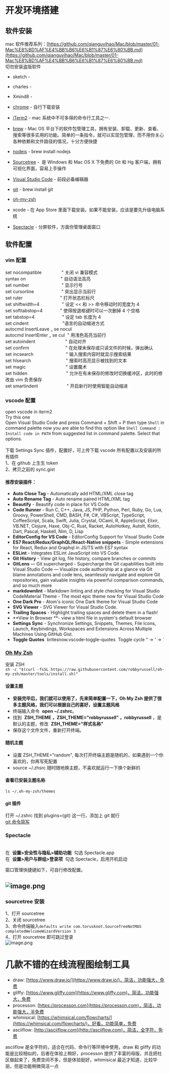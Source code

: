 # 开发环境搭建

<a name="SbLWg"></a>

## 软件安装

mac 软件推荐系列：[https://github.com/qianguyihao/Mac/blob/master/01-Mac%E8%BD%AF%E4%BB%B6%E6%B1%87%E6%80%BB.md](https://github.com/qianguyihao/Mac/blob/master/01-Mac%E8%BD%AF%E4%BB%B6%E6%B1%87%E6%80%BB.md)<br />切勿安装盗版软件

- sketch -
- charles -
- Xmind8 -
- [chrome](https://www.google.com/chrome/?brand=CHBD&gclid=EAIaIQobChMI78W-j6iJ4wIVFz5gCh3HyAt3EAAYASAAEgLiNfD_BwE&gclsrc=aw.ds) - 自行下载安装

- [iTerm2](https://www.iterm2.com/) - mac 系统中不可多得的命令行工具之一.
- [brew](https://brew.sh/index_zh-cn) - Mac OS 平台下的软件包管理工具，拥有安装、卸载、更新、查看、搜索等很多实用的功能。简单的一条指令，就可以实现包管理，而不用你关心各种依赖和文件路径的情况，十分方便快捷
- [nodejs](https://nodejs.org/en/) - brew install nodejs
- [Sourcetree](https://www.sourcetreeapp.com/) -  是 Windows 和 Mac OS X 下免费的 Git 和 Hg 客户端，拥有可视化界面，容易上手操作
- [Visual Studio Code](https://code.visualstudio.com/) - 前段必备编辑器
- [git](https://git-scm.com/) - brew install git
- [oh-my-zsh](https://github.com/robbyrussell/oh-my-zsh)
- xcode - 在 App Store 里面下载安装。如果不能安装，应该是要先升级电脑系统
- [Spectacle](https://www.spectacleapp.com/) - 分屏软件，方面你管理桌面窗口

<a name="ZqTDm"></a>

## 软件配置

<a name="9oruT"></a>

### vim 配置

set nocompatible                " 关闭 vi 兼容模式<br />
syntax on                            " 自动语法高亮<br />
set number                          " 显示行号<br />
set cursorline                      " 突出显示当前行<br />
set ruler                              " 打开状态栏标尺<br />
set shiftwidth=4                  " 设定 << 和 >> 命令移动时的宽度为 4<br />
set softtabstop=4              " 使得按退格键时可以一次删掉 4 个空格<br />
set tabstop=4                      " 设定 tab 长度为 4<br />
set cindent                           "语言的自动缩进方式<br />
autocmd InsertLeave _ se nocul<br />
autocmd InsertEnter _ se cul  " 用浅色高亮当前行<br />
set autoindent                        " 自动对齐<br />
set confirm                             " 在处理未保存或只读文件的时候，弹出确认<br />
set incsearch                          " 输入搜索内容时就显示搜索结果<br />
set hlsearch                            " 搜索时高亮显示被找到的文本<br />
set magic                                " 设置魔术<br />
set hidden                               " 允许在有未保存的修改时切换缓冲区，此时的修改由 vim 负责保存<br />
set smartindent                       " 开启新行时使用智能自动缩进

<a name="VcK54"></a>

### vscode 配置

open vscode in iterm2<br />
Try this one<br />
Open Visual Studio Code and press Command + Shift + P then type `Shell` in command palette now you are able to find this option like `Shell Command : Install code in PATH` from suggested list in command palette. Select that options.<br />
<br />
下载 Settings Sync 插件，配置好，可上传下载 vscode 所有配置以及安装的所有插件<br />
1、在 github 上生生 token<br />
2、拷贝之前的 sync.gist

<a name="nQtu5"></a>

#### 推荐安装插件：

- **Auto Close Tag** - Automatically add HTML/XML close tag
- **Auto Rename Tag** - Auto rename paired HTML/XML tag
- **Beautify** - Beautify code in place for VS Code
- **Code Runner** - Run C, C++, Java, JS, PHP, Python, Perl, Ruby, Go, Lua, Groovy, PowerShell, CMD, BASH, F#, C#, VBScript, TypeScript, CoffeeScript, Scala, Swift, Julia, Crystal, OCaml, R, AppleScript, Elixir, VB.NET, Clojure, Haxe, Obj-C, Rust, Racket, AutoHotkey, AutoIt, Kotlin, Dart, Pascal, Haskell, Nim, D, Lisp
- **EditorConfig for VS Code** - EditorConfig Support for Visual Studio Code
- **ES7 React/Redux/GraphQL/React-Native snippets** - Simple extensions for React, Redux and Graphql in JS/TS with ES7 syntax
- **ESLint** - Integrates ESLint JavaScript into VS Code.
- **Git History** - View git log, file history, compare branches or commits
- **GitLens** — Git supercharged - Supercharge the Git capabilities built into Visual Studio Code — Visualize code authorship at a glance via Git blame annotations and code lens, seamlessly navigate and explore Git repositories, gain valuable insights via powerful comparison commands, and so much more
- **markdownlint** - Markdown linting and style checking for Visual Studio CodeMaterial Theme - The most epic theme now for Visual Studio Code
- **One Dark Pro** - Atom's iconic One Dark theme for Visual Studio Code
- **SVG Viewer** - SVG Viewer for Visual Studio Code.
- **Trailing Spaces** - Highlight trailing spaces and delete them in a flash!
- **View In Browser **- view a html file in system's default browser
- **Settings Sync** - Synchronize Settings, Snippets, Themes, File Icons, Launch, Keybindings, Workspaces and Extensions Across Multiple Machines Using GitHub Gist.
- **Toggle Quotes**  britesnow.vscode-toggle-quotes 
  Toggle cycle " -> ' -> `

<a name="Qmgtm"></a>

### [Oh My Zsh](https://github.com/robbyrussell/oh-my-zsh)

安装 ZSH<br />`sh -c "$(curl -fsSL https://raw.githubusercontent.com/robbyrussell/oh-my-zsh/master/tools/install.sh)"`
<a name="jmzgr"></a>

#### 设置主题

- **安装完毕后，我们就可以使用了，先来简单配置一下，Oh My Zsh 提供了很多主题风格，我们可以根据自己的喜好，设置主题风格**
- 终端输入命令  **open ~/.zshrc**。
- 找到  **ZSH_THEME ，ZSH_THEME="robbyrussell" ，robbyrussell** ，是默认的主题，修改  **ZSH_THEME="样式名称"**
- 保存这个文件文件，重新打开终端。
  <a name="W5gzv"></a>

#### 随机主题

- 设置 ZSH_THEME="random", 每次打开终端主题是随机的，如果遇到一个你喜欢的，你再写死配置
- source ~/.zhsrc 随时随地换主题，不喜欢就运行一下换个新鲜的

<a name="b75wl"></a>

#### 查看已安装主题名称

`ls ~/.oh-my-zsh/themes`

<a name="j5EZm"></a>

#### git 插件

打开 ~/.zshrc 找到 plugins=(git) 这一行，添加上 git 就行<br />[git 命令简写](https://github.com/robbyrussell/oh-my-zsh/tree/master/plugins/git/)

<a name="U8Lnf"></a>

### Spectacle

<br />在  **设置>安全性与隐私>辅助功能**  勾选 Spectacle.app<br />在  **设置>用户与群组>登录项**  勾选 Spectacle，启用开机启动

窗口管理快捷键如下，可自行修改配置。
<a name="8Pb4p"></a>

## ![image.png](https://intranetproxy.alipay.com/skylark/lark/0/2019/png/224068/1561639536251-94cf823b-1993-4d32-a5df-a9ec25e21557.png#align=left&display=inline&height=535&name=image.png&originHeight=1070&originWidth=1232&size=317093&status=done&width=616)

<a name="tPoax"></a>

<a name="7srbD"></a>

### sourcetree 安装

1、打开 sourcetree<br />2、关闭 sourcetree<br />3、命令终端输入`defaults write com.torusknot.SourceTreeNotMAS completedWelcomeWizardVersion 3`<br />4、打开 sourcetree 即可跳过登录<br />![image.png](https://intranetproxy.alipay.com/skylark/lark/0/2019/png/224068/1564658785877-59d4e062-a77a-428f-abfd-7f2cb540e6a6.png#align=left&display=inline&height=108&name=image.png&originHeight=216&originWidth=214&size=26595&status=done&width=107)

# 几款不错的在线流程图绘制工具

- draw: [https://www.draw.io/](https://www.draw.io/)，简洁，功能强大，免费
- gliffy: [https://www.gliffy.com](https://www.gliffy.com)，简洁，功能强大，免费
- processon: [https://processon.com](https://processon.com)，简洁，功能强大，半免费
- whimisical: [https://whimsical.com/flowcharts/](https://whimsical.com/flowcharts/)，好看，功能简单，免费
- asciiflow: [http://asciiflow.com](http://asciiflow.com)，简洁，全字符，免费

asciiflow 是全字符的，适合在代码、命令行等环境中使用，draw 和 gliffy 的功能是比较相似的，后者在体验上稍好，processon 提供了丰富的母版，并且把社区做起来了，免费空间不多，但是体验挺好，whimisical 最近才知道，比较华丽，但是功能稍微简洁一点
